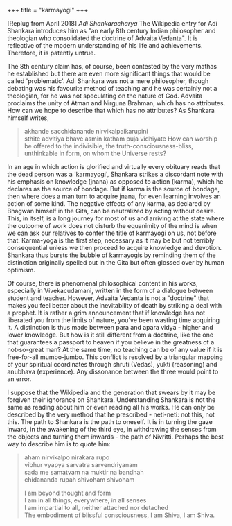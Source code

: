 +++
title = "karmayogi"
+++

[Replug from April 2018] *Adi Shankaracharya*
The Wikipedia entry for Adi Shankara introduces him as "an early 8th century Indian philosopher and theologian who consolidated the doctrine of Advaita Vedanta". It is reflective of the modern understanding of his life and achievements. Therefore, it is patently untrue.

The 8th century claim has, of course, been contested by the very mathas he established but there are even more significant things that would be called 'problematic'. Adi Shankara was not a mere philosopher, though debating was his favourite method of teaching and he was certainly not a theologian, for he was not speculating on the nature of God. Advaita proclaims the unity of Atman and Nirguna Brahman, which has no attributes. How can we hope to describe that which has no attributes? As Shankara himself writes,

> akhande sacchidanande nirvikalpaikarupini  
> sthite advitiya bhave asmin katham puja vidhiyate
> How can worship be offered to the indivisible, the truth-consciousness-bliss, unthinkable in form, on whom the Universe rests?

In an age in which action is glorified and virtually every obituary reads that the dead person was a 'karmayogi', Shankara strikes a discordant note with his emphasis on knowledge (jnana) as opposed to action (karma), which he declares as the source of bondage. But if karma is the source of bondage, then where does a man turn to acquire jnana, for even learning involves an action of some kind. The negative effects of any karma, as declared by Bhagwan himself in the Gita, can be neutralized by acting without desire. This, in itself, is a long journey for most of us and arriving at the state where the outcome of work does not disturb the equanimity of the mind is when we can ask our relatives to confer the title of karmayogi on us, not before that. Karma-yoga is the first step, necessary as it may be but not terribly consequential unless we then proceed to acquire knowledge and devotion. Shankara thus bursts the bubble of karmayogis by reminding them of the distinction originally spelled out in the Gita but often glossed over by human optimism.

Of course, there is phenomenal philosophical content in his works, especially in Vivekacudamani, written in the form of a dialogue between student and teacher. However, Advaita Vedanta is not a "doctrine" that makes you feel better about the inevitability of death by striking a deal with a prophet. It is rather a grim announcement that if knowledge has not liberated you from the limits of nature, you've been wasting time acquiring it. A distinction is thus made between para and apara vidya - higher and lower knowledge. But how is it still different from a doctrine, like the one that guarantees a passport to heaven if you believe in the greatness of a not-so-great man? At the same time, no teaching can be of any value if it is free-for-all mumbo-jumbo. This conflict is resolved by a triangular mapping of your spiritual coordinates through shruti (Vedas), yukti (reasoning) and anubhava (experience). Any dissonance between the three would point to an error.

I suppose that the Wikipedia and the generation that swears by it may be forgiven their ignorance on Shankara. Understanding Shankara is not the same as reading about him or even reading all his works. He can only be described by the very method that he prescribed - neti-neti: not this, not this. The path to Shankara is the path to oneself. It is in turning the gaze inward, in the awakening of the third eye, in withdrawing the senses from the objects and turning them inwards - the path of Nivritti. Perhaps the best way to describe him is to quote him:

> aham nirvikalpo nirakara rupo  
> vibhur vyapya sarvatra sarvendriyanam  
> sada me samatvam na muktir na bandhah  
> chidananda rupah shivoham shivoham  
>
> I am beyond thought and form  
> I am in all things, everywhere, in all senses  
> I am impartial to all, neither attached nor detached  
> The embodiment of blissful consciousness, I am Shiva, I am Shiva.